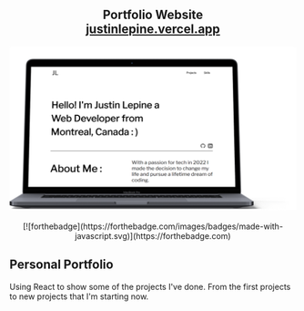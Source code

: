 <h2 align="center">
  Portfolio Website<br/>
  <a href="https://portfolio-justinlepine.vercel.app/" target="_blank">justinlepine.vercel.app</a>
</h2>
<div align="center">
  <img alt="Demo" src="./src/assets/images/screenshot.png" />
</div>

<br/>

<center>
[![forthebadge](https://forthebadge.com/images/badges/made-with-javascript.svg)](https://forthebadge.com)
</center>

## Personal Portfolio

Using React to show some of the projects I've done. 
From the first projects to new projects that I'm starting now.